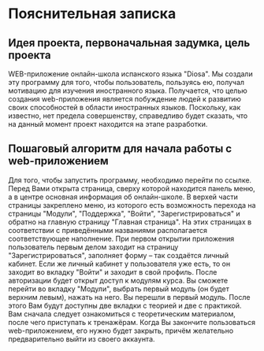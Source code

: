 # Пояснительная записка

## Идея проекта, первоначальная задумка, цель проекта

WEB-приложение онлайн-школа испанского языка "Diosa". Мы создали эту программу для того, чтобы пользователь, пользуясь ею, получал мотивацию для изучения иностранного языка. Получается, что целью создания web-приложения является побуждение людей к развитию своих способностей в области иностранных языков. Поскольку, как известно, нет предела совершенству, справедливо будет сказать, что на данный момент проект находится на этапе разработки.

## Пошаговый алгоритм для начала работы с web-приложением

Для того, чтобы запустить программу, необходимо перейти по ссылке. Перед Вами открыта страница, сверху которой находится панель меню, а в центре основная информация об онлайн-школе. В верхей части страницы закреплено меню, из которого есть возможность перехода на страницы "Модули", "Поддержка", "Войти", "Зарегистрироваться" и обратно на главную страницу "Главная страница". На этих страницах в соответствии с приведёнными названиями располагается соответствующее наполнение. При первом открытии приложения пользователь первым делом заходит на страницу "Зарегистрироваться", заполняет форму – так создаётся личный кабинет. Если же личный кабинет у пользователя уже есть, то он заходит во вкладку "Войти" и заходит в свой профиль. После авторизации будет открыт доступ к модулям курса. Вы сможете перейти во вкладку "Модули", выбрать первый модуль (он будет верхним левым), нажать на него. Вы перешли в первый модуль. После этого Вам будут доступны две вкладки с теорией и две с практикой. Вам сначала следует ознакомиться с теоретическим материалом, после чего приступать к тренажёрам. Когда Вы закончите пользоваться web-приложением, его нужно будет закрыть, причём желательно предварительно выйти из своего аккаунта. 